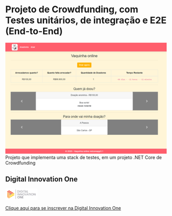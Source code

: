 # Projeto de Crowdfunding, com Testes unitários, de integração e E2E (End-to-End)

![print](docs/print-mvc.PNG)
Projeto que implementa uma stack de testes, em um projeto .NET Core de Crowdfunding

## Digital Innovation One

<img src="docs/dio-logo.png" width="100" />

[Clique aqui para se inscrever na Digital Innovation One](https://digitalinnovation.one/sign-up?ref=H395IYS4Z6)
